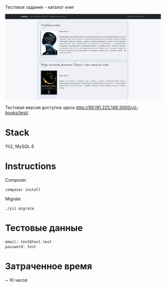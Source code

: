 Тестовое задание - каталог книг

![Превью](/test.png)

Тестовая версия доступна здесь
http://89.191.225.149:3000/yii-books/test/
# Stack
Yii2, MySQL 8

# Instructions

Composer

```
composer install
```

Migrate

```
./yii migrate
```

# Тестовые данные

```
email: test@test.test
password: test
```

# Затраченное время
~ 10 часов